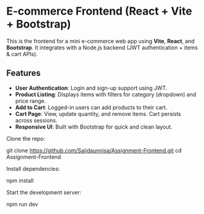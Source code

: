 
# E-commerce Frontend (React + Vite + Bootstrap)

This is the frontend for a mini e-commerce web app using **Vite**, **React**, and **Bootstrap**. It integrates with a Node.js backend (JWT authentication + items & cart APIs).

##  Features

- **User Authentication**: Login and sign-up support using JWT.
- **Product Listing**: Displays items with filters for category (dropdown) and price range.
- **Add to Cart**: Logged-in users can add products to their cart.
- **Cart Page**: View, update quantity, and remove items. Cart persists across sessions.
- **Responsive UI**: Built with Bootstrap for quick and clean layout.


Clone the repo:

git clone https://github.com/Sajidaunnisa/Assignment-Frontend.git
cd Assignment-Frontend


Install dependencies:

npm install


Start the development server:

npm run dev
